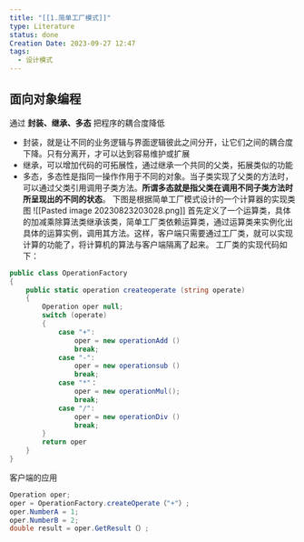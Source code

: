 ```yaml
---
title: "[[1.简单工厂模式]]"
type: Literature
status: done
Creation Date: 2023-09-27 12:47
tags:
  - 设计模式
---
```

## 面向对象编程
通过 **封装、继承、多态** 把程序的耦合度降低
- 封装，就是让不同的业务逻辑与界面逻辑彼此之间分开，让它们之间的耦合度下降。只有分离开，才可以达到容易维护或扩展
- 继承，可以增加代码的可拓展性，通过继承一个共同的父类，拓展类似的功能
- 多态，多态性是指同一操作作用于不同的对象。当子类实现了父类的方法时，可以通过父类引用调用子类方法。**所谓多态就是指父类在调用不同子类方法时所呈现出的不同的状态**。
下图是根据简单工厂模式设计的一个计算器的实现类图
![[Pasted image 20230823203028.png]]
首先定义了一个运算类，具体的加减乘除算法类继承该类，简单工厂类依赖运算类，通过运算类来实例化出具体的运算实例，调用其方法。这样，客户端只需要通过工厂类，就可以实现计算的功能了，将计算机的算法与客户端隔离了起来。
工厂类的实现代码如下：
```csharp
public class OperationFactory
{
	public static operation createoperate (string operate)
	{
		Operation oper null;
		switch (operate)
		{
			case "+":
				oper = new operationAdd ()
				break;
			case "-":
				oper = new operationsub ()
				break;
			case "*"：
				oper = new operationMul();
				break;
			case "/":
				oper = new operationDiv ()
				break;
		}
		return oper
	}
}
```
客户端的应用
```csharp
Operation oper;
oper = OperationFactory.createOperate（"+"）;
oper.NumberA = 1;
oper.NumberB = 2;
double result = oper.GetResult（）;
```
